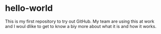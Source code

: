 # hello-world
This is my first repository to try out GitHub.
My team are using this at work and I woul dlike to get to know a biy more about what it is and how it works.
